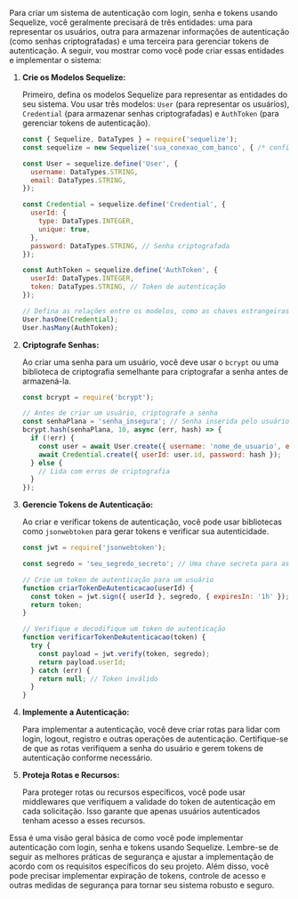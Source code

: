 Para criar um sistema de autenticação com login, senha e tokens usando Sequelize, você geralmente precisará de três entidades: uma para representar os usuários, outra para armazenar informações de autenticação (como senhas criptografadas) e uma terceira para gerenciar tokens de autenticação. A seguir, vou mostrar como você pode criar essas entidades e implementar o sistema:

1. **Crie os Modelos Sequelize:**

   Primeiro, defina os modelos Sequelize para representar as entidades do seu sistema. Vou usar três modelos: `User` (para representar os usuários), `Credential` (para armazenar senhas criptografadas) e `AuthToken` (para gerenciar tokens de autenticação).

   ```javascript
   const { Sequelize, DataTypes } = require('sequelize');
   const sequelize = new Sequelize('sua_conexao_com_banco', { /* configurações */ });

   const User = sequelize.define('User', {
     username: DataTypes.STRING,
     email: DataTypes.STRING,
   });

   const Credential = sequelize.define('Credential', {
     userId: {
       type: DataTypes.INTEGER,
       unique: true,
     },
     password: DataTypes.STRING, // Senha criptografada
   });

   const AuthToken = sequelize.define('AuthToken', {
     userId: DataTypes.INTEGER,
     token: DataTypes.STRING, // Token de autenticação
   });

   // Defina as relações entre os modelos, como as chaves estrangeiras.
   User.hasOne(Credential);
   User.hasMany(AuthToken);
   ```

2. **Criptografe Senhas:**

   Ao criar uma senha para um usuário, você deve usar o `bcrypt` ou uma biblioteca de criptografia semelhante para criptografar a senha antes de armazená-la.

   ```javascript
   const bcrypt = require('bcrypt');

   // Antes de criar um usuário, criptografe a senha
   const senhaPlana = 'senha_insegura'; // Senha inserida pelo usuário
   bcrypt.hash(senhaPlana, 10, async (err, hash) => {
     if (!err) {
       const user = await User.create({ username: 'nome_de_usuario', email: 'email@example.com' });
       await Credential.create({ userId: user.id, password: hash });
     } else {
       // Lida com erros de criptografia
     }
   });
   ```

3. **Gerencie Tokens de Autenticação:**

   Ao criar e verificar tokens de autenticação, você pode usar bibliotecas como `jsonwebtoken` para gerar tokens e verificar sua autenticidade.

   ```javascript
   const jwt = require('jsonwebtoken');

   const segredo = 'seu_segredo_secreto'; // Uma chave secreta para assinar o token

   // Crie um token de autenticação para um usuário
   function criarTokenDeAutenticacao(userId) {
     const token = jwt.sign({ userId }, segredo, { expiresIn: '1h' }); // Token expira em 1 hora
     return token;
   }

   // Verifique e decodifique um token de autenticação
   function verificarTokenDeAutenticacao(token) {
     try {
       const payload = jwt.verify(token, segredo);
       return payload.userId;
     } catch (err) {
       return null; // Token inválido
     }
   }
   ```

4. **Implemente a Autenticação:**

   Para implementar a autenticação, você deve criar rotas para lidar com login, logout, registro e outras operações de autenticação. Certifique-se de que as rotas verifiquem a senha do usuário e gerem tokens de autenticação conforme necessário.

5. **Proteja Rotas e Recursos:**

   Para proteger rotas ou recursos específicos, você pode usar middlewares que verifiquem a validade do token de autenticação em cada solicitação. Isso garante que apenas usuários autenticados tenham acesso a esses recursos.

Essa é uma visão geral básica de como você pode implementar autenticação com login, senha e tokens usando Sequelize. Lembre-se de seguir as melhores práticas de segurança e ajustar a implementação de acordo com os requisitos específicos do seu projeto. Além disso, você pode precisar implementar expiração de tokens, controle de acesso e outras medidas de segurança para tornar seu sistema robusto e seguro.